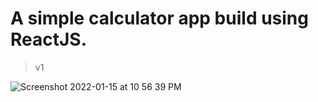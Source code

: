 # A simple calculator app build using ReactJS.

> v1

![Screenshot 2022-01-15 at 10 56 39 PM](https://user-images.githubusercontent.com/62458685/149631521-763927a0-4de3-4b81-acd7-486bdaf3c80b.png)
